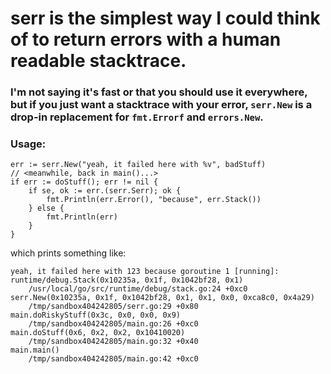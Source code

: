 # serr is the simplest way I could think of to return errors with a human readable stacktrace.
### I'm not saying it's fast or that you should use it everywhere, but if you just want a stacktrace with your error, `serr.New` is a drop-in replacement for `fmt.Errorf` and `errors.New`.

###  Usage:

	err := serr.New("yeah, it failed here with %v", badStuff)
	// <meanwhile, back in main()...>
	if err := doStuff(); err != nil {
		if se, ok := err.(serr.Serr); ok {
			fmt.Println(err.Error(), "because", err.Stack())
		} else {
			fmt.Println(err)
		}
	}

which prints something like:

	yeah, it failed here with 123 because goroutine 1 [running]:
	runtime/debug.Stack(0x10235a, 0x1f, 0x1042bf28, 0x1)
		/usr/local/go/src/runtime/debug/stack.go:24 +0xc0
	serr.New(0x10235a, 0x1f, 0x1042bf28, 0x1, 0x1, 0x0, 0xca8c0, 0x4a29)
		/tmp/sandbox404242805/serr.go:29 +0x80
	main.doRiskyStuff(0x3c, 0x0, 0x0, 0x9)
		/tmp/sandbox404242805/main.go:26 +0xc0
	main.doStuff(0x6, 0x2, 0x2, 0x10410020)
		/tmp/sandbox404242805/main.go:32 +0x40
	main.main()
		/tmp/sandbox404242805/main.go:42 +0xc0
